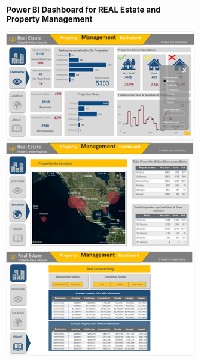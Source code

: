 ## Power BI Dashboard for REAL Estate and Property Management

![CAD](pics/overviewRealEst.png)
![CAD](pics/locationRealEst.png)
![CAD](pics/aboutRealEst.png)
